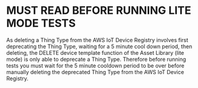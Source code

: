 # MUST READ BEFORE RUNNING LITE MODE TESTS

As deleting a Thing Type from the AWS IoT Device Registry involves first deprecating the Thing Type, waiting for a 5 minute cool down period, then deleting, the DELETE device template function of the Asset Library (lite mode) is only able to deprecate a Thing Type.  Therefore before running tests you must wait for the 5 minute cooldown period to be over before manually deleting the deprecated Thing Type from the AWS IoT Device Registry.
